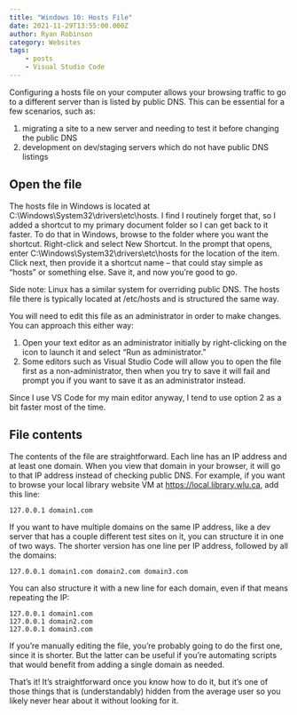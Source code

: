 ```yaml
---
title: "Windows 10: Hosts File"
date: 2021-11-29T13:55:00.000Z
author: Ryan Robinson
category: Websites
tags:
    - posts
    - Visual Studio Code
---
```


Configuring a hosts file on your computer allows your browsing traffic to go to a different server than is listed by public DNS. This can be essential for a few scenarios, such as:

1. migrating a site to a new server and needing to test it before changing the public DNS
2. development on dev/staging servers which do not have public DNS listings

## Open the file

The hosts file in Windows is located at C:\\Windows\\System32\\drivers\\etc\\hosts. I find I routinely forget that, so I added a shortcut to my primary document folder so I can get back to it faster. To do that in Windows, browse to the folder where you want the shortcut. Right-click and select New Shortcut. In the prompt that opens, enter C:\\Windows\\System32\\drivers\\etc\\hosts for the location of the item. Click next, then provide it a shortcut name – that could stay simple as “hosts” or something else. Save it, and now you’re good to go.

Side note: Linux has a similar system for overriding public DNS. The hosts file there is typically located at /etc/hosts and is structured the same way.

You will need to edit this file as an administrator in order to make changes. You can approach this either way:

1. Open your text editor as an administrator initially by right-clicking on the icon to launch it and select “Run as administrator.”
2. Some editors such as Visual Studio Code will allow you to open the file first as a non-administrator, then when you try to save it will fail and prompt you if you want to save it as an administrator instead.

Since I use VS Code for my main editor anyway, I tend to use option 2 as a bit faster most of the time.

## File contents

The contents of the file are straightforward. Each line has an IP address and at least one domain. When you view that domain in your browser, it will go to that IP address instead of checking public DNS. For example, if you want to browse your local library website VM at <https://local.library.wlu.ca>, add this line:

```text
127.0.0.1 domain1.com
```

If you want to have multiple domains on the same IP address, like a dev server that has a couple different test sites on it, you can structure it in one of two ways. The shorter version has one line per IP address, followed by all the domains:

```text
127.0.0.1 domain1.com domain2.com domain3.com
```

You can also structure it with a new line for each domain, even if that means repeating the IP:

```text
127.0.0.1 domain1.com
127.0.0.1 domain2.com
127.0.0.1 domain3.com
```

If you’re manually editing the file, you’re probably going to do the first one, since it is shorter. But the latter can be useful if you’re automating scripts that would benefit from adding a single domain as needed.

That’s it! It’s straightforward once you know how to do it, but it’s one of those things that is (understandably) hidden from the average user so you likely never hear about it without looking for it.
